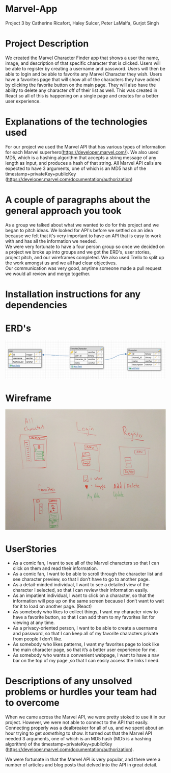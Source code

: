 # Marvel-App

Project 3
by
Catherine Ricafort, Haley Sulcer, Peter LaMalfa, Gurjot Singh

# Project Description

We created the Marvel Character Finder app that shows a user the name, image, and description of that specific character that is clicked. Users will be able to register by creating a username and password. Users will then be able to login and be able to favorite any Marvel Character they wish. Users have a favorites page that will show all of the characters they have added by clicking the favorite button on the main page. They will also have the ability to delete any character off of their list as well. This was created in React so all of this is happening on a single page and creates for a better user experience.

# Explanations of the technologies used

For our project we used the Marvel API that has various types of information for each Marvel superhero(https://developer.marvel.com/). We also used MD5, which is a hashing algorithm that accepts a string message of any length as input, and produces a hash of that string. All Marvel API calls are expected to have 3 arguments, one of which is an MD5 hash of the timestamp+privateKey+publicKey (https://developer.marvel.com/documentation/authorization)

# A couple of paragraphs about the general approach you took

As a group we talked about what we wanted to do for this project and we began to pitch ideas. We looked for API's before we settled on an idea because we felt that it's very important to have an API that is easy to work with and has all the information we needed.  
 We were very fortunate to have a four person group so once we decided on a project we broke up into groups and we got the ERD's, user stories, project pitch, and our wireframes completed. We also used Trello to split up the work amongst us and we all had clear objectives.  
 Our communication was very good, anytime someone made a pull request we would all review and merge together.

# Installation instructions for any dependencies

# ERD's

![](ERD.png)

# Wireframe

![](Wireframes.jpeg)

# UserStories

*   As a comic fan, I want to see all of the Marvel characters so that I can click on them and read their information.
*   As a comic fan, I want to be able to scroll through the character list and see character preview, so that I don’t have to go to another page.
*   As a detail-minded individual, I want to see a detailed view of the character I selected, so that I can review their information easily.
*   As an impatient individual, I want to click on a character, so that the information will pop up on the same screen because I don’t want to wait for it to load on another page. (React)
*   As somebody who likes to collect things, I want my character view to have a favorite button, so that I can add them to my favorites list for viewing at any time.
*   As a privacy-oriented person, I want to be able to create a username and password, so that I can keep all of my favorite characters private from people I don’t like.
*   As somebody who likes patterns, I want my favorites page to look like the main character page, so that it’s a better user experience for me.
*   As somebody who wants a convenient webpage, I want to have a nav bar on the top of my page ,so that I can easily access the links I need.

# Descriptions of any unsolved problems or hurdles your team had to overcome

When we came across the Marvel API, we were pretty stoked to use it in our project. However, we were not able to connect to the API that easily. Connecting properly was a dealbreaker for all of us, and we spent about an hour trying to get _something_ to show. It turned out that the Marvel API needed 3 arguments, one of which is an MD5 hash (MD5 is a hashing algorithm) of the timestamp+privateKey+publicKey (https://developer.marvel.com/documentation/authorization).

We were fortunate in that the Marvel API is very popular, and there were a number of articles and blog posts that delved into the API in great detail.

